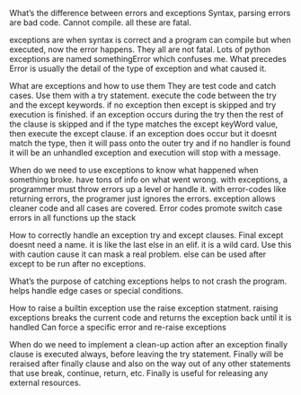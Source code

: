

What’s the difference between errors and exceptions
Syntax, parsing errors are bad code. Cannot compile. all these are fatal.


exceptions are when syntax is correct and a program can compile but when
executed, now the error happens. They all are not fatal. Lots of python
exceptions are named somethingError which confuses me. What precedes Error is
usually the detail of the type of exception and what caused it. 


What are exceptions and how to use them
They are test code and catch cases. Use them with a try statement. execute the
code between the try and the except keywords. if no exception then except is
skipped and try execution is finished.
if an exception occurs during the try then the rest of the clause is skipped
and if the type matches the except keyWord value, then execute the except
clause.
if an exception does occur but it doesnt match the type, then it will pass onto
the outer try and if no handler is found it will be an unhandled exception and
execution will stop with a message.


When do we need to use exceptions
to know what happened when something broke. have tons of info on what went
wrong.
with exceptions, a programmer must throw errors up a level or handle it.
with error-codes like returning errors, the programer just ignores the errors.
exception allows cleaner code and all cases are covered. Error codes promote
switch case errors in all functions up the stack


How to correctly handle an exception
try and except clauses. Final except doesnt need a name. it is like the last
else in an elif. it is a wild card. Use this with caution cause it can mask a
real problem. else can be used after except to be run after no exceptions.


What’s the purpose of catching exceptions
helps to not crash the program. helps handle edge cases or special conditions.


How to raise a builtin exception
use the raise exception statment. raising exceptions breaks the current code
and returns the exception back until it is handled
Can force a specific error and re-raise exceptions


When do we need to implement a clean-up action after an exception
finally clause is executed always, before leaving the try statement. Finally
will be reraised after finally clause and also on the way out of any other
statements that use break, continue, return, etc. 
Finally is useful for releasing any external resources. 



